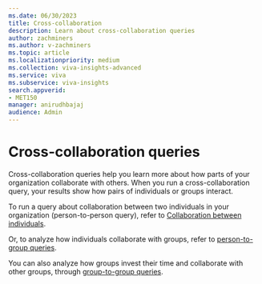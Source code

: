 ```yaml
---
ms.date: 06/30/2023
title: Cross-collaboration
description: Learn about cross-collaboration queries
author: zachminers
ms.author: v-zachminers
ms.topic: article
ms.localizationpriority: medium 
ms.collection: viva-insights-advanced 
ms.service: viva 
ms.subservice: viva-insights 
search.appverid: 
- MET150 
manager: anirudhbajaj
audience: Admin
---
```


# Cross-collaboration queries

Cross-collaboration queries help you learn more about how parts of your organization collaborate with others.  When you run a cross-collaboration query, your results show how pairs of individuals or groups interact.

To run a query about collaboration between two individuals in your organization (person-to-person query), refer to [Collaboration between individuals](./cross-collaboration-p2p.md).

Or, to analyze how individuals collaborate with groups, refer to [person-to-group queries](./cross-collaboration-p2g.md).

You can also analyze how groups invest their time and collaborate with other groups, through [group-to-group queries](./cross-collaboration-g2g.md).
